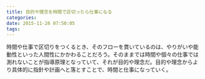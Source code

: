 ```yaml
---
title: 目的や理念を時間で区切ったら仕事になる
categories:
date: 2015-11-26 07:50:05
tags:
---
```


時間や仕事で区切りをつくるとき、そのフローを貫いているのは、やりがいや能動性といった人間性にかかわることだろう。そのままでは時間や個々の仕事では測れないことが指導原理となっていて、それが目的や理念だ。目的や理念からより具体的に指針や計画へと落とすことで、時間と仕事になっていく。